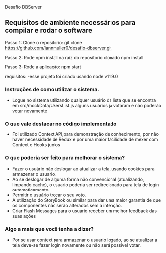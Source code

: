 Desafio DBServer

## Requisitos de ambiente necessários para compilar e rodar o software
  Passo 1: Clone o repositorio:
    git clone https://github.com/iannmuller0/desafio-dbserver.git

  Passo 2: Rode npm install na raiz do repositorio clonado
    npm install

  Passo 3: Rode a aplicação:
    npm start
  
  requisitos:
    -esse projeto foi criado usando  node v11.9.0
    
### Instruções de como utilizar o sistema.
  - Logue no sistema utilizando qualquer usuário da lista que se encontra em src/mockData/UsersList.js
  alguns usuários já votaram e não poderão votar novamente

### O que vale destacar no código implementado
  - Foi utilizado Context API,para demonstração de conhecimento, por não haver necessidade de Redux e por uma maior facilidade de mexer com Context e Hooks juntos
  

### O que poderia ser feito para melhorar o sistema?
  - Fazer o usuário não deslogar ao atualizar a tela, usando cookies para armazenar o usuario.
  - Ao se deslogar de alguma forma não convencional (atualizando, limpando cache), o usuario poderia ser redirecionado para tela de login automaticamente.
  - Permitir o usuário trocar o seu voto.
  - A utilização do StoryBook ou similar para dar uma maior garantia de que os componentes não serão alterados sem a intenção.
  - Criar Flash Messages para o usuário receber um melhor feedback das suas ações

### Algo a mais que você tenha a dizer?
  - Por se usar context para armazenar o usuario logado, ao se atualizar a tela deve-se fazer login novamente ou não será possível votar.
  
